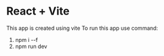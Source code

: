 # React + Vite

This app is created using vite
To run this app use command: 
1. npm i --f
2. npm run dev
